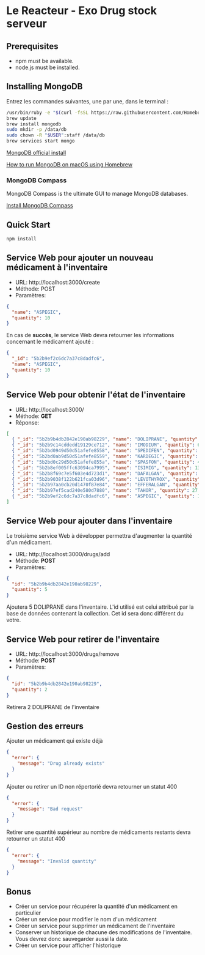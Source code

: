 # Le Reacteur - Exo Drug stock serveur

## Prerequisites

- npm must be available.
- node.js must be installed.

## Installing MongoDB

Entrez les commandes suivantes, une par une, dans le terminal :

```bash
/usr/bin/ruby -e "$(curl -fsSL https://raw.githubusercontent.com/Homebrew/install/master/install)" # Installera le logiciel https://brew.sh/
brew update
brew install mongodb
sudo mkdir -p /data/db
sudo chown -R "$USER":staff /data/db
brew services start mongo
```

[MongoDB official install](https://docs.mongodb.com/manual/tutorial/install-mongodb-on-os-x/)

[How to run MongoDB on macOS using Homebrew](https://www.code2bits.com/how-to-run-mongodb-on-macos/)

### MongoDB Compass

MongoDB Compass is the ultimate GUI to manage MongoDB databases.

[Install MongoDB Compass](https://www.mongodb.com/products/compass)

## Quick Start

```bash
npm install
```

## Service Web pour ajouter un nouveau médicament à l'inventaire

- URL: http://localhost:3000/create
- Méthode: POST
- Paramètres:

```json
{
  "name": "ASPEGIC",
  "quantity": 10
}
```

En cas de **succès**, le service Web devra retourner les informations concernant le médicament ajouté :

```json
{
  "_id": "5b2b9ef2c6dc7a37c8dadfc6",
  "name": "ASPEGIC",
  "quantity": 10
}
```

## Service Web pour obtenir l'état de l'inventaire

- URL: http://localhost:3000/
- Méthode: **GET**
- Réponse:

```json
[
  { "_id": "5b2b9b4db2842e190ab98229", "name": "DOLIPRANE", "quantity": 19 },
  { "_id": "5b2b9c14cddedd19129ce712", "name": "IMODIUM", "quantity": 63 },
  { "_id": "5b2bd0949d50d51afefe8558", "name": "SPEDIFEN", "quantity": 56 },
  { "_id": "5b2bd0ab9d50d51afefe8559", "name": "KARDEGIC", "quantity": 12 },
  { "_id": "5b2bd0c29d50d51afefe855a", "name": "SPASFON", "quantity": 42 },
  { "_id": "5b2b8ef005ffc63094ca7995", "name": "ISIMIG", "quantity": 13 },
  { "_id": "5b2b8f69c7e5f603e4d723d1", "name": "DAFALGAN", "quantity": 6 },
  { "_id": "5b2b9038f122b621fca03d96", "name": "LEVOTHYROX", "quantity": 0 },
  { "_id": "5b2b97aa0cb20d1470f87e84", "name": "EFFERALGAN", "quantity": 63 },
  { "_id": "5b2b97ef5cad240e580d7880", "name": "TAHOR", "quantity": 27 },
  { "_id": "5b2b9ef2c6dc7a37c8dadfc6", "name": "ASPEGIC", "quantity": 10 }
]
```

## Service Web pour ajouter dans l'inventaire

Le troisième service Web à développer permettra d'augmenter la quantité d'un médicament.

- URL: http://localhost:3000/drugs/add
- Méthode: **POST**
- Paramètres:

```json
{
  "id": "5b2b9b4db2842e190ab98229",
  "quantity": 5
}
```

Ajoutera 5 DOLIPRANE dans l'inventaire. L'id utilisé est celui attribué par la base de données contenant la collection. Cet id sera donc différent du votre.

## Service Web pour retirer de l'inventaire

- URL: http://localhost:3000/drugs/remove
- Méthode: **POST**
- Paramètres:

```json
{
  "id": "5b2b9b4db2842e190ab98229",
  "quantity": 2
}
```

Retirera 2 DOLIPRANE de l'inventaire

## Gestion des erreurs

Ajouter un médicament qui existe déjà

```json
{
  "error": {
    "message": "Drug already exists"
  }
}
```

Ajouter ou retirer un ID non répertorié devra retourner un statut 400

```json
{
  "error": {
    "message": "Bad request"
  }
}
```

Retirer une quantité supérieur au nombre de médicaments restants devra retourner un statut 400

```json
{
  "error": {
    "message": "Invalid quantity"
  }
}
```

## Bonus

- Créer un service pour récupérer la quantité d'un médicament en particulier
- Créer un service pour modifier le nom d'un médicament
- Créer un service pour supprimer un médicament de l'inventaire
- Conserver un historique de chacune des modifications de l'inventaire. Vous devrez donc sauvegarder aussi la date.
- Créer un service pour afficher l'historique
